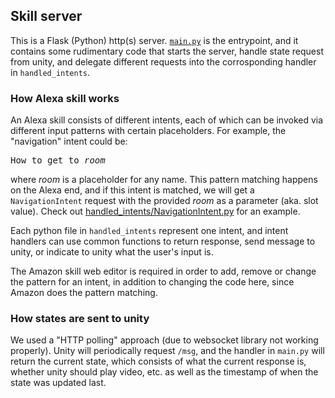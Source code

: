 ## Skill server

This is a Flask (Python) http(s) server. [`main.py`](main.py) is the entrypoint, and it contains some rudimentary code that starts the server, handle state request from unity, and delegate different requests into the corrosponding handler in `handled_intents`.

### How Alexa skill works

An Alexa skill consists of different intents, each of which can be invoked via different input patterns with certain placeholders. For example, the "navigation" intent could be:

<pre>
How to get to <i>room</i>
</pre>

where *room* is a placeholder for any name. This pattern matching happens on the Alexa end, and if this intent is matched, we will get a `NavigationIntent` request with the provided *room* as a parameter (aka. slot value). Check out [handled_intents/NavigationIntent.py](handled_intents/NavigationIntent.py) for an example.

Each python file in `handled_intents` represent one intent, and intent handlers can use common functions to return response, send message to unity, or indicate to unity what the user's input is.

The Amazon skill web editor is required in order to add, remove or change the pattern for an intent, in addition to changing the code here, since Amazon does the pattern matching.

### How states are sent to unity

We used a "HTTP polling" approach (due to websocket library not working properly). Unity will periodically request `/msg`, and the handler in `main.py` will return the current state, which consists of what the current response is, whether unity should play video, etc. as well as the timestamp of when the state was updated last.
